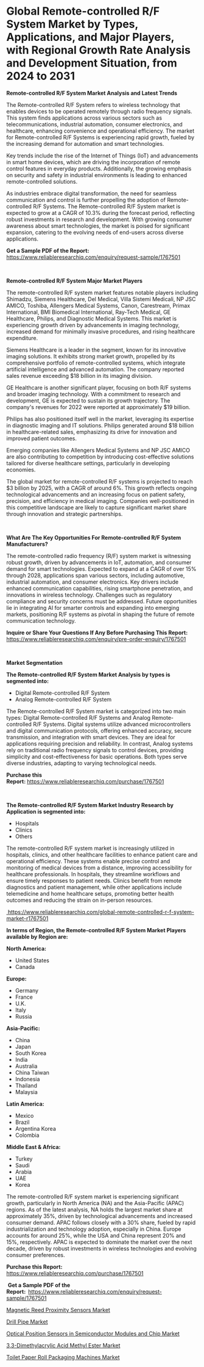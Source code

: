 <p><h1>Global Remote-controlled R/F System Market by Types, Applications, and Major Players, with Regional Growth Rate Analysis and Development Situation, from 2024 to 2031</h1></p><p><strong>Remote-controlled R/F System Market Analysis and Latest Trends</strong></p>
<p><p>The Remote-controlled R/F System refers to wireless technology that enables devices to be operated remotely through radio frequency signals. This system finds applications across various sectors such as telecommunications, industrial automation, consumer electronics, and healthcare, enhancing convenience and operational efficiency. The market for Remote-controlled R/F Systems is experiencing rapid growth, fueled by the increasing demand for automation and smart technologies. </p><p>Key trends include the rise of the Internet of Things (IoT) and advancements in smart home devices, which are driving the incorporation of remote control features in everyday products. Additionally, the growing emphasis on security and safety in industrial environments is leading to enhanced remote-controlled solutions. </p><p>As industries embrace digital transformation, the need for seamless communication and control is further propelling the adoption of Remote-controlled R/F Systems. The Remote-controlled R/F System market is expected to grow at a CAGR of 10.3% during the forecast period, reflecting robust investments in research and development. With growing consumer awareness about smart technologies, the market is poised for significant expansion, catering to the evolving needs of end-users across diverse applications.</p></p>
<p><strong>Get a Sample PDF of the Report:&nbsp;</strong> <a href="https://www.reliableresearchiq.com/enquiry/request-sample/1767501?utm_campaign=1461&utm_medium=2&utm_source=Github&utm_content=ia&utm_term=13102024&utm_id=remote-controlled-rf-system">https://www.reliableresearchiq.com/enquiry/request-sample/1767501</a></p>
<p>&nbsp;</p>
<p><strong>Remote-controlled R/F System Major Market Players</strong></p>
<p><p>The remote-controlled R/F system market features notable players including Shimadzu, Siemens Healthcare, Del Medical, Villa Sistemi Medicali, NP JSC AMICO, Toshiba, Allengers Medical Systems, Canon, Carestream, Primax International, BMI Biomedical International, Ray-Tech Medical, GE Healthcare, Philips, and Diagnostic Medical Systems. This market is experiencing growth driven by advancements in imaging technology, increased demand for minimally invasive procedures, and rising healthcare expenditure.</p><p>Siemens Healthcare is a leader in the segment, known for its innovative imaging solutions. It exhibits strong market growth, propelled by its comprehensive portfolio of remote-controlled systems, which integrate artificial intelligence and advanced automation. The company reported sales revenue exceeding $18 billion in its imaging division.</p><p>GE Healthcare is another significant player, focusing on both R/F systems and broader imaging technology. With a commitment to research and development, GE is expected to sustain its growth trajectory. The company's revenues for 2022 were reported at approximately $19 billion.</p><p>Philips has also positioned itself well in the market, leveraging its expertise in diagnostic imaging and IT solutions. Philips generated around $18 billion in healthcare-related sales, emphasizing its drive for innovation and improved patient outcomes.</p><p>Emerging companies like Allengers Medical Systems and NP JSC AMICO are also contributing to competition by introducing cost-effective solutions tailored for diverse healthcare settings, particularly in developing economies.</p><p>The global market for remote-controlled R/F systems is projected to reach $3 billion by 2025, with a CAGR of around 6%. This growth reflects ongoing technological advancements and an increasing focus on patient safety, precision, and efficiency in medical imaging. Companies well-positioned in this competitive landscape are likely to capture significant market share through innovation and strategic partnerships.</p></p>
<p>&nbsp;</p>
<p><strong>What Are The Key Opportunities For Remote-controlled R/F System Manufacturers?</strong></p>
<p><p>The remote-controlled radio frequency (R/F) system market is witnessing robust growth, driven by advancements in IoT, automation, and consumer demand for smart technologies. Expected to expand at a CAGR of over 15% through 2028, applications span various sectors, including automotive, industrial automation, and consumer electronics. Key drivers include enhanced communication capabilities, rising smartphone penetration, and innovations in wireless technology. Challenges such as regulatory compliance and security concerns must be addressed. Future opportunities lie in integrating AI for smarter controls and expanding into emerging markets, positioning R/F systems as pivotal in shaping the future of remote communication technology.</p></p>
<p><strong>Inquire or Share Your Questions If Any Before Purchasing This Report:</strong> <a href="https://www.reliableresearchiq.com/enquiry/pre-order-enquiry/1767501?utm_campaign=1461&utm_medium=2&utm_source=Github&utm_content=ia&utm_term=13102024&utm_id=remote-controlled-rf-system">https://www.reliableresearchiq.com/enquiry/pre-order-enquiry/1767501</a></p>
<p>&nbsp;</p>
<p><strong>Market Segmentation</strong></p>
<p><strong>The Remote-controlled R/F System Market Analysis by types is segmented into:</strong></p>
<p><ul><li>Digital Remote-controlled R/F System</li><li>Analog Remote-controlled R/F System</li></ul></p>
<p><p>The Remote-controlled R/F System market is categorized into two main types: Digital Remote-controlled R/F Systems and Analog Remote-controlled R/F Systems. Digital systems utilize advanced microcontrollers and digital communication protocols, offering enhanced accuracy, secure transmission, and integration with smart devices. They are ideal for applications requiring precision and reliability. In contrast, Analog systems rely on traditional radio frequency signals to control devices, providing simplicity and cost-effectiveness for basic operations. Both types serve diverse industries, adapting to varying technological needs.</p></p>
<p><strong>Purchase this Report:&nbsp;</strong><a href="https://www.reliableresearchiq.com/purchase/1767501?utm_campaign=1461&utm_medium=2&utm_source=Github&utm_content=ia&utm_term=13102024&utm_id=remote-controlled-rf-system">https://www.reliableresearchiq.com/purchase/1767501</a></p>
<p>&nbsp;</p>
<p><strong>The Remote-controlled R/F System Market Industry Research by Application is segmented into:</strong></p>
<p><ul><li>Hospitals</li><li>Clinics</li><li>Others</li></ul></p>
<p><p>The remote-controlled R/F system market is increasingly utilized in hospitals, clinics, and other healthcare facilities to enhance patient care and operational efficiency. These systems enable precise control and monitoring of medical devices from a distance, improving accessibility for healthcare professionals. In hospitals, they streamline workflows and ensure timely responses to patient needs. Clinics benefit from remote diagnostics and patient management, while other applications include telemedicine and home healthcare setups, promoting better health outcomes and reducing the strain on in-person resources.</p></p>
<p><a href="https://www.reliableresearchiq.com/global-remote-controlled-r-f-system-market-r1767501?utm_campaign=1461&utm_medium=2&utm_source=Github&utm_content=ia&utm_term=13102024&utm_id=remote-controlled-rf-system">&nbsp;https://www.reliableresearchiq.com/global-remote-controlled-r-f-system-market-r1767501</a></p>
<p><strong>In terms of Region, the Remote-controlled R/F System Market Players available by Region are:</strong></p>
<p>
    <p> <strong> North America: </strong>
        <ul>
            <li>United States</li>
            <li>Canada</li>
        </ul>
        </p> 
    <p> <strong> Europe: </strong>
        <ul>
            <li>Germany</li>
            <li>France</li>
            <li>U.K.</li>
            <li>Italy</li>
            <li>Russia</li>
        </ul>
        </p> 
    <p> <strong> Asia-Pacific: </strong>
        <ul>
            <li>China</li>
            <li>Japan</li>
            <li>South Korea</li>
            <li>India</li>
            <li>Australia</li>
            <li>China Taiwan</li>
            <li>Indonesia</li>
            <li>Thailand</li>
            <li>Malaysia</li>
        </ul>
        </p> 
    <p> <strong> Latin America: </strong>
        <ul>
            <li>Mexico</li>
            <li>Brazil</li>
            <li>Argentina Korea</li>
            <li>Colombia</li>
        </ul>
        </p> 
    <p> <strong> Middle East & Africa: </strong>
        <ul>
            <li>Turkey</li>
            <li>Saudi</li>
            <li>Arabia</li>
            <li>UAE</li>
            <li>Korea</li>
        </ul>
    </p>
    </p>
<p><p>The remote-controlled R/F system market is experiencing significant growth, particularly in North America (NA) and the Asia-Pacific (APAC) regions. As of the latest analysis, NA holds the largest market share at approximately 35%, driven by technological advancements and increased consumer demand. APAC follows closely with a 30% share, fueled by rapid industrialization and technology adoption, especially in China. Europe accounts for around 25%, while the USA and China represent 20% and 15%, respectively. APAC is expected to dominate the market over the next decade, driven by robust investments in wireless technologies and evolving consumer preferences.</p></p>
<p><strong>Purchase this Report: </strong><a href="https://www.reliableresearchiq.com/purchase/1767501?utm_campaign=1461&utm_medium=2&utm_source=Github&utm_content=ia&utm_term=13102024&utm_id=remote-controlled-rf-system">https://www.reliableresearchiq.com/purchase/1767501</a></p>
<p>&nbsp;<strong>Get a Sample PDF of the Report:&nbsp;&nbsp;</strong><a href="https://www.reliableresearchiq.com/enquiry/request-sample/1767501?utm_campaign=1461&utm_medium=2&utm_source=Github&utm_content=ia&utm_term=13102024&utm_id=remote-controlled-rf-system">https://www.reliableresearchiq.com/enquiry/request-sample/1767501</a></p>
<p><strong></strong></p>
<p><p><a href="https://www.linkedin.com/pulse/magnetic-reed-proximity-sensors-market-global-regional-analysis-m0gmf?utm_campaign=1461&utm_medium=2&utm_source=Github&utm_content=ia&utm_term=13102024&utm_id=remote-controlled-rf-system">Magnetic Reed Proximity Sensors Market</a></p><p><a href="https://issuu.com/reportprime-2/docs/drill-pipe-market-size-2030.pptx_e711abb94b5bba?utm_campaign=1461&utm_medium=2&utm_source=Github&utm_content=ia&utm_term=13102024&utm_id=remote-controlled-rf-system">Drill Pipe Market</a></p><p><a href="https://www.linkedin.com/pulse/market-forecast-global-optical-position-sensors-semiconductor-sedpf?utm_campaign=1461&utm_medium=2&utm_source=Github&utm_content=ia&utm_term=13102024&utm_id=remote-controlled-rf-system">Optical Position Sensors in Semiconductor Modules and Chip Market</a></p><p><a href="https://github.com/dave2as/Market-Research-Report-List-1/blob/main/33-dimethylacrylic-acid-methyl-ester-market.md?utm_campaign=1461&utm_medium=2&utm_source=Github&utm_content=ia&utm_term=13102024&utm_id=remote-controlled-rf-system">3,3-Dimethylacrylic Acid Methyl Ester Market</a></p><p><a href="https://github.com/khloet8sawender/Market-Research-Report-List-1/blob/main/toilet-paper-roll-packaging-machines-market.md?utm_campaign=1461&utm_medium=2&utm_source=Github&utm_content=ia&utm_term=13102024&utm_id=remote-controlled-rf-system">Toilet Paper Roll Packaging Machines Market</a></p></p>